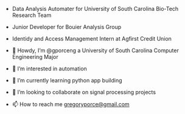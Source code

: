 - Data Analysis Automater for University of South Carolina Bio-Tech Research Team
- Junior Developer for Bouier Analysis Group
- Identidy and Access Management Intern at Agfirst Credit Union

- 👋 Howdy, I’m @gporceng a University of South Carolina Computer Engineering Major
- 👀 I’m interested in automation
- 🌱 I’m currently learning python app building
- 💞️ I’m looking to collaborate on signal processing projects
- 📫 How to reach me gregoryporce@gmail.com

